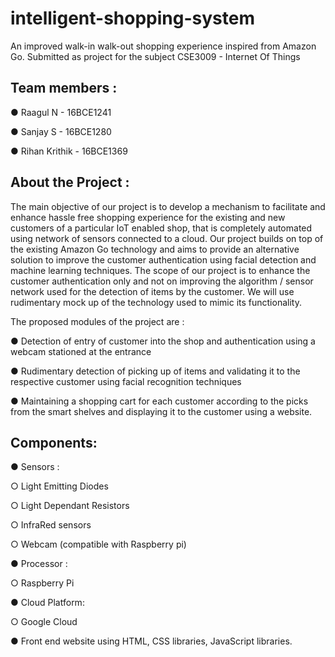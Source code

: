 # intelligent-shopping-system
An improved walk-in walk-out shopping experience inspired from Amazon Go. Submitted as project for the subject CSE3009 - Internet Of Things

## Team members :
● Raagul N - 16BCE1241

● Sanjay S - 16BCE1280

● Rihan Krithik - 16BCE1369


## About the Project :
The main objective of our project is to develop a mechanism to facilitate and enhance hassle free shopping experience for the existing and new customers of a particular IoT enabled shop, that is completely automated using network of sensors connected to a cloud. Our project builds on top of the existing Amazon Go technology and aims to provide an alternative solution to improve the customer authentication using facial detection and machine learning techniques. The scope of our project is to enhance the customer authentication only and not on improving the algorithm / sensor network used for the detection of items by the customer. We will use rudimentary mock up of the technology used to mimic its functionality.

The proposed modules of the project are :

● Detection of entry of customer into the shop and authentication using a webcam stationed at the entrance

● Rudimentary detection of picking up of items and validating it to the respective customer using facial recognition techniques

● Maintaining a shopping cart for each customer according to the picks from the smart shelves and displaying it to the customer using a website.

## Components:
● Sensors :

  ○ Light Emitting Diodes
  
  ○ Light Dependant Resistors
  
  ○ InfraRed sensors
  
  ○ Webcam (compatible with Raspberry pi)
  
● Processor :

  ○ Raspberry Pi
  
● Cloud Platform:

  ○ Google Cloud
  
● Front end website using HTML, CSS libraries, JavaScript libraries.
